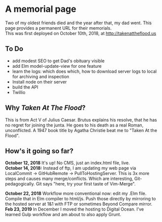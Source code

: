 # A memorial page
Two of my oldest friends died and the year after that, my dad went.  This page provides a permanent URL for their memorials.  
This was first deployed on October 10th, 2018, at http://takenattheflood.us<br/>

## To Do
* add modest SEO to get Dad's obituary visible
* add Elm model-update-view for one feature
* learn the logs: which does which, how to download server logs to local for archiving and inspection
* Install node on their server
* build the API
* Twillio

## Why *Taken At The Flood*?
This is from Act V of Julius Caesar.  Brutus explains his resolve, that 
he has no regret for joining the junta.  He goes to his death as a real Roman, 
unconflicted.
A 1947 book title by Agatha Christie beat me to "Taken At the Flood".

## How's it going so far?

**October 12, 2018**
It's up!  No CMS, just an index.html file, live.  
**October 14, 2018:**
Instead of ftp, I am updating my web page via LocalCommit -> GitHubRemote -> PullToHostingServer.  This is 
3x more steps and causes many merge/conflicts. Which are interesting, Git-pedagogically. Git says 
"here, try your first taste of Vim-Merge".<br>

**October 22, 2018**
Workflow more conventional now: edit my .Elm file.  Compile that in Elm compiler to html/js.  Push those 
directly by mirroring to the hosted server at 1&1 with FTP or sometimes Beyond Compare mirror.   
**Feb 23, 2019**
In December I moved the hosting to Digital Ocean.  I've learned Gulp workflow and am about to also apply Grunt.
